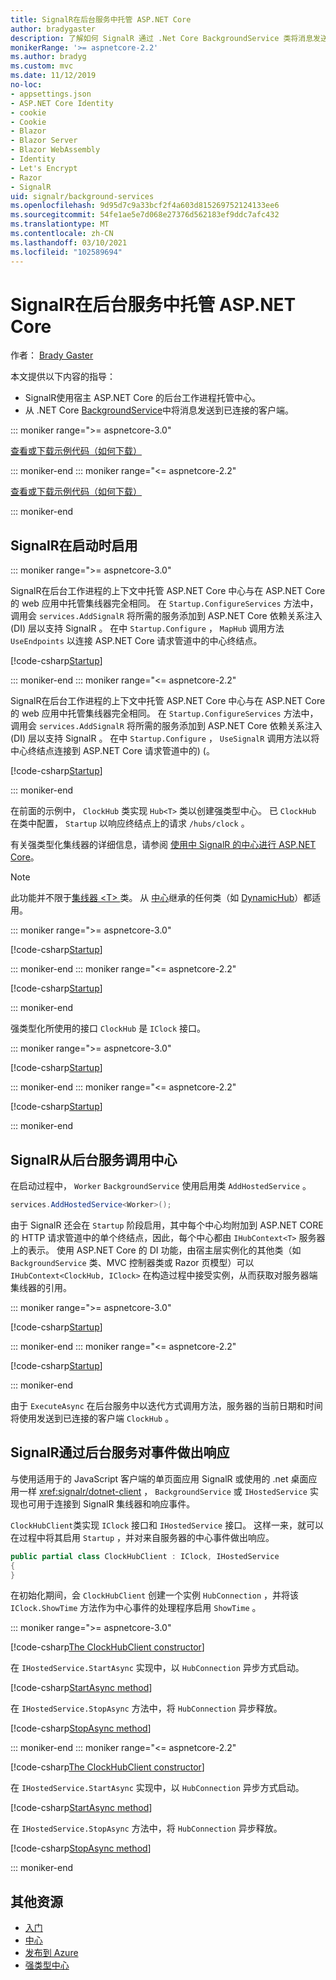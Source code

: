 ```yaml
---
title: SignalR在后台服务中托管 ASP.NET Core
author: bradygaster
description: 了解如何 SignalR 通过 .Net Core BackgroundService 类将消息发送到客户端。
monikerRange: '>= aspnetcore-2.2'
ms.author: bradyg
ms.custom: mvc
ms.date: 11/12/2019
no-loc:
- appsettings.json
- ASP.NET Core Identity
- cookie
- Cookie
- Blazor
- Blazor Server
- Blazor WebAssembly
- Identity
- Let's Encrypt
- Razor
- SignalR
uid: signalr/background-services
ms.openlocfilehash: 9d95d7c9a33bcf2f4a603d815269752124133ee6
ms.sourcegitcommit: 54fe1ae5e7d068e27376d562183ef9ddc7afc432
ms.translationtype: MT
ms.contentlocale: zh-CN
ms.lasthandoff: 03/10/2021
ms.locfileid: "102589694"
---
```

# <a name="host-aspnet-core-signalr-in-background-services"></a>SignalR在后台服务中托管 ASP.NET Core

作者： [Brady Gaster](https://twitter.com/bradygaster)

本文提供以下内容的指导：

* SignalR使用宿主 ASP.NET Core 的后台工作进程托管中心。
* 从 .NET Core [BackgroundService](xref:Microsoft.Extensions.Hosting.BackgroundService)中将消息发送到已连接的客户端。

::: moniker range=">= aspnetcore-3.0"

[查看或下载示例代码](https://github.com/dotnet/AspNetCore.Docs/tree/main/aspnetcore/signalr/background-service/samples/3.x)[（如何下载）](xref:index#how-to-download-a-sample)

::: moniker-end
::: moniker range="<= aspnetcore-2.2"

[查看或下载示例代码](https://github.com/dotnet/AspNetCore.Docs/tree/main/aspnetcore/signalr/background-service/samples/2.2)[（如何下载）](xref:index#how-to-download-a-sample)

::: moniker-end

## <a name="enable-signalr-in-startup"></a>SignalR在启动时启用

::: moniker range=">= aspnetcore-3.0"

SignalR在后台工作进程的上下文中托管 ASP.NET Core 中心与在 ASP.NET Core 的 web 应用中托管集线器完全相同。 在 `Startup.ConfigureServices` 方法中，调用会 `services.AddSignalR` 将所需的服务添加到 ASP.NET Core 依赖关系注入 (DI) 层以支持 SignalR 。 在中 `Startup.Configure` ， `MapHub` 调用方法 `UseEndpoints` 以连接 ASP.NET Core 请求管道中的中心终结点。

[!code-csharp[Startup](background-service/samples/3.x/Server/Startup.cs?name=Startup)]

::: moniker-end
::: moniker range="<= aspnetcore-2.2"

SignalR在后台工作进程的上下文中托管 ASP.NET Core 中心与在 ASP.NET Core 的 web 应用中托管集线器完全相同。 在 `Startup.ConfigureServices` 方法中，调用会 `services.AddSignalR` 将所需的服务添加到 ASP.NET Core 依赖关系注入 (DI) 层以支持 SignalR 。 在中 `Startup.Configure` ， `UseSignalR` 调用方法以将中心终结点连接到 ASP.NET Core 请求管道中的)  (。

[!code-csharp[Startup](background-service/samples/2.2/Server/Startup.cs?name=Startup)]

::: moniker-end

在前面的示例中， `ClockHub` 类实现 `Hub<T>` 类以创建强类型中心。 已 `ClockHub` 在类中配置， `Startup` 以响应终结点上的请求 `/hubs/clock` 。

有关强类型化集线器的详细信息，请参阅 [使用中 SignalR 的中心进行 ASP.NET Core](xref:signalr/hubs#strongly-typed-hubs)。

> [!NOTE]
> 此功能并不限于[集线器 \<T> ](xref:Microsoft.AspNetCore.SignalR.Hub`1)类。 从 [中心](xref:Microsoft.AspNetCore.SignalR.Hub)继承的任何类（如 [DynamicHub](xref:Microsoft.AspNetCore.SignalR.DynamicHub)）都适用。

::: moniker range=">= aspnetcore-3.0"

[!code-csharp[Startup](background-service/samples/3.x/Server/ClockHub.cs?name=ClockHub)]

::: moniker-end
::: moniker range="<= aspnetcore-2.2"

[!code-csharp[Startup](background-service/samples/2.2/Server/ClockHub.cs?name=ClockHub)]

::: moniker-end

强类型化所使用的接口 `ClockHub` 是 `IClock` 接口。

::: moniker range=">= aspnetcore-3.0"

[!code-csharp[Startup](background-service/samples/3.x/HubServiceInterfaces/IClock.cs?name=IClock)]

::: moniker-end
::: moniker range="<= aspnetcore-2.2"

[!code-csharp[Startup](background-service/samples/2.2/HubServiceInterfaces/IClock.cs?name=IClock)]

::: moniker-end

## <a name="call-a-signalr-hub-from-a-background-service"></a>SignalR从后台服务调用中心

在启动过程中， `Worker` `BackgroundService` 使用启用类 `AddHostedService` 。

```csharp
services.AddHostedService<Worker>();
```

由于 SignalR 还会在 `Startup` 阶段启用，其中每个中心均附加到 ASP.NET CORE 的 HTTP 请求管道中的单个终结点，因此，每个中心都由 `IHubContext<T>` 服务器上的表示。 使用 ASP.NET Core 的 DI 功能，由宿主层实例化的其他类（如 `BackgroundService` 类、MVC 控制器类或 Razor 页模型）可以 `IHubContext<ClockHub, IClock>` 在构造过程中接受实例，从而获取对服务器端集线器的引用。

::: moniker range=">= aspnetcore-3.0"

[!code-csharp[Startup](background-service/samples/3.x/Server/Worker.cs?name=Worker)]

::: moniker-end
::: moniker range="<= aspnetcore-2.2"

[!code-csharp[Startup](background-service/samples/2.2/Server/Worker.cs?name=Worker)]

::: moniker-end

由于 `ExecuteAsync` 在后台服务中以迭代方式调用方法，服务器的当前日期和时间将使用发送到已连接的客户端 `ClockHub` 。

## <a name="react-to-signalr-events-with-background-services"></a>SignalR通过后台服务对事件做出响应

与使用适用于的 JavaScript 客户端的单页面应用 SignalR 或使用的 .net 桌面应用一样 <xref:signalr/dotnet-client> ， `BackgroundService` 或 `IHostedService` 实现也可用于连接到 SignalR 集线器和响应事件。

`ClockHubClient`类实现 `IClock` 接口和 `IHostedService` 接口。 这样一来，就可以在过程中将其启用 `Startup` ，并对来自服务器的中心事件做出响应。

```csharp
public partial class ClockHubClient : IClock, IHostedService
{
}
```

在初始化期间，会 `ClockHubClient` 创建一个实例 `HubConnection` ，并将该 `IClock.ShowTime` 方法作为中心事件的处理程序启用 `ShowTime` 。

::: moniker range=">= aspnetcore-3.0"

[!code-csharp[The ClockHubClient constructor](background-service/samples/3.x/Clients.ConsoleTwo/ClockHubClient.cs?name=ClockHubClientCtor)]

在 `IHostedService.StartAsync` 实现中，以 `HubConnection` 异步方式启动。

[!code-csharp[StartAsync method](background-service/samples/3.x/Clients.ConsoleTwo/ClockHubClient.cs?name=StartAsync)]

在 `IHostedService.StopAsync` 方法中，将 `HubConnection` 异步释放。

[!code-csharp[StopAsync method](background-service/samples/3.x/Clients.ConsoleTwo/ClockHubClient.cs?name=StopAsync)]

::: moniker-end
::: moniker range="<= aspnetcore-2.2"

[!code-csharp[The ClockHubClient constructor](background-service/samples/2.2/Clients.ConsoleTwo/ClockHubClient.cs?name=ClockHubClientCtor)]

在 `IHostedService.StartAsync` 实现中，以 `HubConnection` 异步方式启动。

[!code-csharp[StartAsync method](background-service/samples/2.2/Clients.ConsoleTwo/ClockHubClient.cs?name=StartAsync)]

在 `IHostedService.StopAsync` 方法中，将 `HubConnection` 异步释放。

[!code-csharp[StopAsync method](background-service/samples/2.2/Clients.ConsoleTwo/ClockHubClient.cs?name=StopAsync)]

::: moniker-end

## <a name="additional-resources"></a>其他资源

* [入门](xref:tutorials/signalr)
* [中心](xref:signalr/hubs)
* [发布到 Azure](xref:signalr/publish-to-azure-web-app)
* [强类型中心](xref:signalr/hubs#strongly-typed-hubs)
